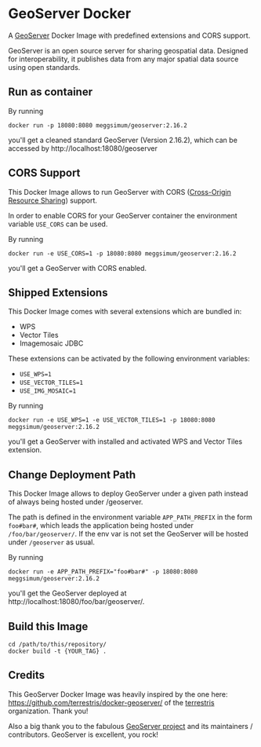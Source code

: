 # GeoServer Docker

A [GeoServer](http://geoserver.org/) Docker Image with predefined extensions and CORS support.

GeoServer is an open source server for sharing geospatial data. Designed for interoperability, it publishes data from any major spatial data source using open standards.

## Run as container

By running

```shell
docker run -p 18080:8080 meggsimum/geoserver:2.16.2
```

you'll get a cleaned standard GeoServer (Version 2.16.2), which can be accessed by http://localhost:18080/geoserver


## CORS Support

This Docker Image allows to run GeoServer with CORS
([Cross-Origin Resource Sharing](https://en.wikipedia.org/wiki/Cross-origin_resource_sharing)) support.

In order to enable CORS for your GeoServer container the environment variable
`USE_CORS` can be used.

By running

```shell
docker run -e USE_CORS=1 -p 18080:8080 meggsimum/geoserver:2.16.2
```

you'll get a GeoServer with CORS enabled.

## Shipped Extensions

This Docker Image comes with several extensions which are bundled in:

  - WPS
  - Vector Tiles
  - Imagemosaic JDBC

These extensions can be activated by the following environment variables:

  - `USE_WPS=1`
  - `USE_VECTOR_TILES=1`
  - `USE_IMG_MOSAIC=1`

By running

```shell
docker run -e USE_WPS=1 -e USE_VECTOR_TILES=1 -p 18080:8080 meggsimum/geoserver:2.16.2
```

you'll get a GeoServer with installed and activated WPS and Vector Tiles extension.

## Change Deployment Path

This Docker Image allows to deploy GeoServer under a given path instead of always being hosted under /geoserver.

The path is defined in the environment variable `APP_PATH_PREFIX` in
the form `foo#bar#`, which leads the application being
hosted under `/foo/bar/geoserver/`. If the env var is not set the
GeoServer will be hosted under `/geoserver` as usual.

By running

```shell
docker run -e APP_PATH_PREFIX="foo#bar#" -p 18080:8080 meggsimum/geoserver:2.16.2
```

you'll get the GeoServer deployed at http://localhost:18080/foo/bar/geoserver/.

## Build this Image

```shell
cd /path/to/this/repository/
docker build -t {YOUR_TAG} .
```

## Credits
This GeoServer Docker Image was heavily inspired by the one here: https://github.com/terrestris/docker-geoserver/ of the [terrestris](https://github.com/terrestris) organization. Thank you!

Also a big thank you to the fabulous [GeoServer project](http://geoserver.org) and its maintainers / contributors. GeoServer is excellent, you rock!
